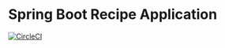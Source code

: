 # Spring Boot Recipe Application

[![CircleCI](https://circleci.com/gh/araws/RecipeProject.svg?style=svg)](https://circleci.com/gh/araws/RecipeProject)